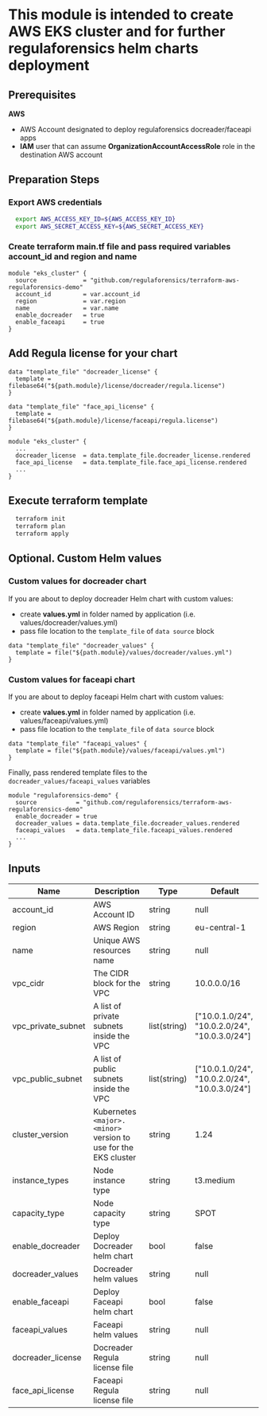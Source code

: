 # This module is intended to create AWS EKS cluster and for further regulaforensics helm charts deployment
## Prerequisites

**AWS**
- AWS Account designated to deploy regulaforensics docreader/faceapi apps
- **IAM** user that can assume **OrganizationAccountAccessRole** role in the destination AWS account

## Preparation Steps
### Export AWS credentials

```bash
  export AWS_ACCESS_KEY_ID=${AWS_ACCESS_KEY_ID}
  export AWS_SECRET_ACCESS_KEY=${AWS_SECRET_ACCESS_KEY}
```

### Create terraform main.tf file and pass required variables **account_id** and **region** and **name**

```hcl
module "eks_cluster" {
  source             = "github.com/regulaforensics/terraform-aws-regulaforensics-demo"
  account_id         = var.account_id
  region             = var.region
  name               = var.name
  enable_docreader   = true
  enable_faceapi     = true
}
```
## Add Regula license for your chart
```hcl
data "template_file" "docreader_license" {
  template = filebase64("${path.module}/license/docreader/regula.license")
}
```
```hcl
data "template_file" "face_api_license" {
  template = filebase64("${path.module}/license/faceapi/regula.license")
}
```
```hcl
module "eks_cluster" {
  ...
  docreader_license  = data.template_file.docreader_license.rendered
  face_api_license   = data.template_file.face_api_license.rendered
  ...
}
```
## Execute terraform template
```bash
  terraform init
  terraform plan
  terraform apply
```

## Optional. Custom Helm values

### Custom values for docreader chart
If you are about to deploy docreader Helm chart with custom values:
- create **values.yml** in folder named by application (i.e. values/docreader/values.yml)
- pass file location to the `template_file` of `data source` block
```hcl
data "template_file" "docreader_values" {
  template = file("${path.module}/values/docreader/values.yml")
}
```
### Custom values for faceapi chart
If you are about to deploy faceapi Helm chart with custom values:
- create **values.yml** in folder named by application (i.e. values/faceapi/values.yml)
- pass file location to the `template_file` of `data source` block
```hcl
data "template_file" "faceapi_values" {
  template = file("${path.module}/values/faceapi/values.yml")
}
```

Finally, pass rendered template files to the `docreader_values/faceapi_values` variables
```
module "regulaforensics-demo" {
  source           = "github.com/regulaforensics/terraform-aws-regulaforensics-demo"
  enable_docreader = true
  docreader_values = data.template_file.docreader_values.rendered
  faceapi_values   = data.template_file.faceapi_values.rendered
  ...
}
```

## **Inputs**
| Name              | Description                                                       | Type          | Default                                      |
| ------------------|-------------------------------------------------------------------|---------------|----------------------------------------------|
| account_id        | AWS Account ID                                                    | string        | null                                         |
| region            | AWS Region                                                        | string        | eu-central-1                                 |
| name              | Unique AWS resources name                                         | string        | null                                         |
| vpc_cidr          | The CIDR block for the VPC                                        | string        | 10.0.0.0/16                                  |
| vpc_private_subnet| A list of private subnets inside the VPC                          | list(string)  | ["10.0.1.0/24", "10.0.2.0/24", "10.0.3.0/24"]|
| vpc_public_subnet | A list of public subnets inside the VPC                           | list(string)  | ["10.0.1.0/24", "10.0.2.0/24", "10.0.3.0/24"]|
| cluster_version   | Kubernetes `<major>.<minor>` version to use for the EKS cluster   | string        | 1.24                                         |
| instance_types    | Node instance type                                                | string        | t3.medium                                    |
| capacity_type     | Node capacity type                                                | string        | SPOT                                         |
| enable_docreader  | Deploy Docreader helm chart                                       | bool          | false                                        |
| docreader_values  | Docreader helm values                                             | string        | null                                         |
| enable_faceapi    | Deploy Faceapi helm chart                                         | bool          | false                                        |
| faceapi_values    | Faceapi helm values                                               | string        | null                                         |
| docreader_license | Docreader Regula license file                                     | string        | null                                         |
| face_api_license  | Faceapi Regula license file                                       | string        | null                                         |